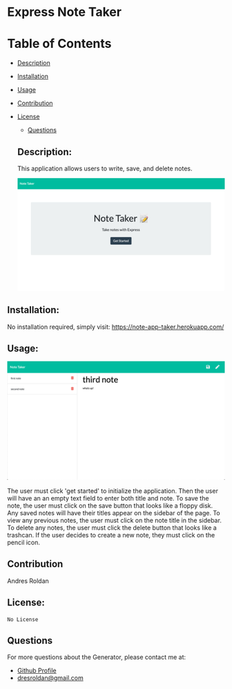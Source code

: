 # Express Note Taker 

# Table of Contents 

  - [Description](#description)
  - [Installation](#installation)
  - [Usage](#usage)
  - [Contribution](#contribution)
- [License](#license)
  - [Questions](#questions)
  
  ## Description:
  
  This application allows users to write, save, and delete notes. 

  ![](landingpage.png)


 ## Installation:
  No installation required, simply visit: https://note-app-taker.herokuapp.com/
  ## Usage:
  
  ![](notespage.png)
  
  The user must click 'get started' to initialize the application. Then the user will have an an empty text field to enter both title and note. To save the note, the user must click on the save button that looks like a floppy disk. Any saved notes will have their titles appear on the sidebar of the page. To view any previous notes, the user must click on the note title in the sidebar. To delete any notes, the user must click the delete button that looks like a trashcan. If the user decides to create a new note, they must click on the pencil icon.  

  ## Contribution
  Andres Roldan
 ## License:
    No License
  
  ## Questions
  For more questions about the Generator, please contact me at:
  
  * [Github Profile](http://github.com/dresroldan)
  * dresroldan@gmail.com
      
  